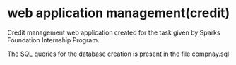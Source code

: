 # web application management(credit)
Credit management web application created for the task given by Sparks Foundation Internship Program.


The SQL queries for the database creation is present in the file compnay.sql
